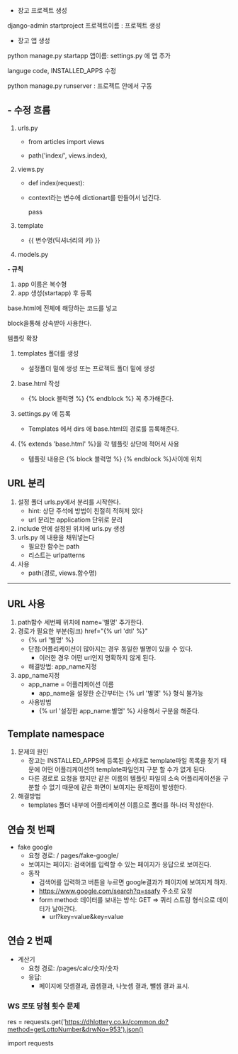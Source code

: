- 장고 프로젝트 생성

django-admin startproject 프로젝트이름 : 프로젝트 생성

- 장고 앱 생성

python manage.py startapp 앱이름:  settings.py 에 앱 추가

languge code, INSTALLED_APPS 수정

python manage.py runserver : 프로젝트 안에서 구동

## - 수정 흐름

1. urls.py

   - from articles import views 

   - path('index/', views.index),

   

2. views.py

   - def index(request):

   - context라는 변수에 dictionart를 만들어서 넘긴다.

       pass

3. template

   - {{ 변수명(딕셔너리의 키) }}

4. models.py



**- 규칙**

1. app 이름은 복수형
2. app 생성(startapp) 후 등록



base.html에 전체에 해당하는 코드를 넣고

block을통해 상속받아 사용한다.



템플릿 확장

1. templates 폴더를 생성
   - 설정폴더 밑에 생성 또는 프로젝트 폴더 밑에 생성

2. base.html 작성
   - {% block 블럭명 %} {% endblock %} 꼭 추가해준다.

3. settings.py 에 등록
   - Templates 에서 dirs 에 base.html의 경로를 등록해준다.
4. {% extends 'base.html' %}을 각 템플릿 상단에 적어서 사용
   - 템플릿 내용은 {% block 블럭명 %} {% endblock %}사이에 위치

## URL 분리

1. 설정 폴더 urls.py에서 분리를 시작한다.
   - hint: 상단 주석에 방법이 친절히 적혀저 있다
   - url 분리는 applicatiom 단위로 분리
2. include 안에 설정된 위치에 urls.py 생성
3. urls.py 에 내용을 채워넣는다
   - 필요한 함수는 path
   - 리스트는 urlpatterns
4. 사용
   - path(경로, views.함수명)

---

##  URL 사용

1. path함수 세번째 위치에 name='별명' 추가한다.
2. 경로가 필요한 부분(링크)  href="{% url 'dtl' %}"
   - {% url '별명' %}
   - 단점:어플리케이션이 많아지는 경우 동일한 별명이 있을 수 있다.
     - 이러한 경우 어떤 url인지 명확하지 않게 된다.
   - 해결방법: app_name지정
3. app_name지정
   - app_name = 어플리케이션 이름
     - app_name을 설정한 순간부터는 {% url '별명' %} 형식 불가능
   - 사용방법
     - {% url '설정한 app_name:별명' %} 사용해서 구분을 해준다.



## Template namespace

1. 문제의 원인
   - 장고는 INSTALLED_APPS에 등록된 순서대로 template파일 목록을 찾기 때문에 어떤 어플리케이션의 template파일인지 구분 할 수가 없게 된다.
   - 다른 경로로 요청을 했지만 같은 이름의 템플릿 파일의 소속 어플리케이션을 구분할 수 없기 때문에 같은 화면이 보여지는 문제점이 발생한다.
2. 해결방법
   - templates 폴더 내부에 어플리케이션 이름으로 폴더를 하나더 작성한다.



## 연습 첫 번째

- fake google
  - 요청 경로: / pages/fake-google/
  - 보여지는 페이지: 검색어를 입력할 수 있는 페이지가 응답으로 보여진다.
  - 동작
    - 검색어를 입력하고 버튼을 누르면 google결과가 페이지에 보여지게 하자.
    - https://www.google.com/search?q=ssafy 주소로 요청
    - form method: 데이터를 보내는 방식: GET => 쿼리 스트링 형식으로 데이터가 날아간다.
      - url?key=value&key=value





## 연습 2 번째

- 계산기
  - 요청 경로: /pages/calc/숫자/숫자
  - 응답:
    - 페이지에 덧셈결과, 곱셈결과, 나눗셈 결과, 뺄셈 결과 표시.



### WS 로또 당첨 횟수 문제

res = requests.get('https://dhlottery.co.kr/common.do?method=getLottoNumber&drwNo=953').json()





import requests


